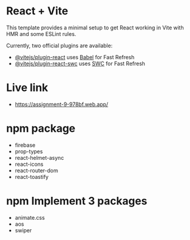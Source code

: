 # React + Vite

This template provides a minimal setup to get React working in Vite with HMR and some ESLint rules.

Currently, two official plugins are available:

- [@vitejs/plugin-react](https://github.com/vitejs/vite-plugin-react/blob/main/packages/plugin-react/README.md) uses [Babel](https://babeljs.io/) for Fast Refresh
- [@vitejs/plugin-react-swc](https://github.com/vitejs/vite-plugin-react-swc) uses [SWC](https://swc.rs/) for Fast Refresh



# Live link
- https://assignment-9-978bf.web.app/

# npm package
- firebase
- prop-types
- react-helmet-async
- react-icons
- react-router-dom
- react-toastify

# npm Implement 3 packages
- animate.css
- aos
- swiper
